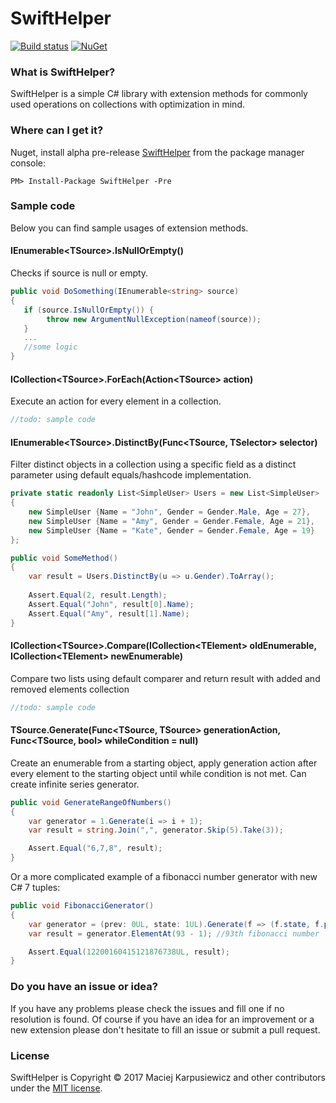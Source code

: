 # SwiftHelper

[![Build status](https://ci.appveyor.com/api/projects/status/43g27kognqaqmbgr?svg=true)](https://ci.appveyor.com/project/mkarpusiewicz/swifthelper)
[![NuGet](https://img.shields.io/nuget/v/SwiftHelper.svg)](https://www.nuget.org/packages/SwiftHelper/)

### What is SwiftHelper?
SwiftHelper is a simple C# library with extension methods for commonly used operations on collections with optimization in mind.

### Where can I get it?

Nuget, install alpha pre-release [SwiftHelper](https://www.nuget.org/packages/SwiftHelper/) from the package manager console:

```
PM> Install-Package SwiftHelper -Pre
```

### Sample code
Below you can find sample usages of extension methods.
#### IEnumerable\<TSource\>.IsNullOrEmpty()
Checks if source is null or empty.
```csharp
public void DoSomething(IEnumerable<string> source)
{
   if (source.IsNullOrEmpty()) {
        throw new ArgumentNullException(nameof(source));
   }
   ...
   //some logic
}
```

#### ICollection\<TSource\>.ForEach(Action\<TSource\> action)
Execute an action for every element in a collection.
```csharp
//todo: sample code
```

#### IEnumerable\<TSource\>.DistinctBy(Func\<TSource, TSelector\> selector)
Filter distinct objects in a collection using a specific field as a distinct parameter using default equals/hashcode implementation.
```csharp
private static readonly List<SimpleUser> Users = new List<SimpleUser>
{
    new SimpleUser {Name = "John", Gender = Gender.Male, Age = 27},
    new SimpleUser {Name = "Amy", Gender = Gender.Female, Age = 21},
    new SimpleUser {Name = "Kate", Gender = Gender.Female, Age = 19}
};

public void SomeMethod()
{
    var result = Users.DistinctBy(u => u.Gender).ToArray();
    
    Assert.Equal(2, result.Length);
    Assert.Equal("John", result[0].Name);
    Assert.Equal("Amy", result[1].Name);
}
```

#### ICollection\<TSource\>.Compare(ICollection\<TElement\> oldEnumerable, ICollection\<TElement\> newEnumerable)
Compare two lists using default comparer and return result with added and removed elements collection
```csharp
//todo: sample code
```

#### TSource.Generate(Func\<TSource, TSource\> generationAction, Func\<TSource, bool\> whileCondition = null)
Create an enumerable from a starting object, apply generation action after every element to the starting object until while condition is not met. Can create infinite series generator.
```csharp
public void GenerateRangeOfNumbers()
{
    var generator = 1.Generate(i => i + 1);
    var result = string.Join(",", generator.Skip(5).Take(3));

    Assert.Equal("6,7,8", result);
}
```
Or a more complicated example of a fibonacci number generator with new C# 7 tuples:
```csharp
public void FibonacciGenerator()
{
    var generator = (prev: 0UL, state: 1UL).Generate(f => (f.state, f.prev + f.state)).Select(f => f.state);
    var result = generator.ElementAt(93 - 1); //93th fibonacci number

    Assert.Equal(12200160415121876738UL, result);
}
```

### Do you have an issue or idea?

If you have any problems please check the issues and fill one if no resolution is found.
Of course if you have an idea for an improvement or a new extension please don't hesitate to fill an issue or submit a pull request.

### License

SwiftHelper is Copyright &copy; 2017 Maciej Karpusiewicz and other contributors under the [MIT license](LICENSE).
